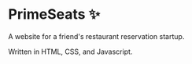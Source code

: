 # PrimeSeats ✨
A website for a friend's restaurant reservation startup.

Written in HTML, CSS, and Javascript.
